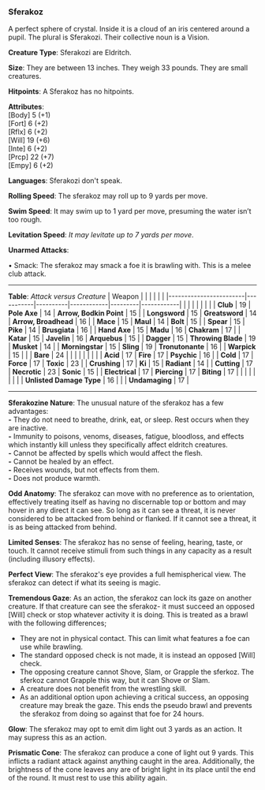 ### Sferakoz
A perfect sphere of crystal. Inside it is a cloud of an iris centered around a pupil. The plural is Sferakozi. Their collective noun is a Vision.

**Creature Type**: Sferakozi are Eldritch.

**Size**: They are between 13 inches. They weigh 33 pounds. They are small creatures.

**Hitpoints**: A Sferakoz has no hitpoints.

**Attributes**:  
[Body] 5  (+1)  
[Fort] 6  (+2)  
[Rflx] 6  (+2)  
[Will] 19 (+6)  
[Inte] 6  (+2)  
[Prcp] 22 (+7)  
[Empy] 6  (+2)  

**Languages**: Sferakozi don't speak.

**Rolling Speed**: The sferakoz may roll up to 9 yards per move.

**Swim Speed**: It may swim up to 1 yard per move, presuming the water isn’t too rough.

**Levitation Speed**: *It may levitate up to 7 yards per move*.


**Unarmed Attacks**:

 • Smack: The sferakoz may smack a foe it is brawling with. This is a melee club attack.

-----

**Table**: *Attack versus Creature*
| Weapon                 |          |            |         |            |         |
|------------------------|-----------|----------|------------|---------|------------|
|                        |          |            |         |            |         |
| **Club**                   | 19     | **Pole Axe**       | 14     | **Arrow, Bodkin Point**    | 15    |
| **Longsword**              | 15     | **Greatsword**     | 14     | **Arrow, Broadhead**       | 16    |
| **Mace**                   | 15     | **Maul**           | 14     | **Bolt** | 15    |
| **Spear**                  | 15     | **Pike**           | 14     | **Brusgiata** | 16     |
| **Hand Axe**               | 15     | **Madu**           | 16     | **Chakram** | 17    |
| **Katar**                  | 15     | **Javelin**        | 16     | **Arquebus** | 15    |
| **Dagger**                 | 15     | **Throwing Blade** | 19     | **Musket** | 14    |
| **Morningstar**            | 15     | **Sling**          | 19     | **Tronutonante** | 16    |
| **Warpick**                | 15     |                    |        | **Bare** |  24 |
|                        |           |          |            |         |            |
| **Acid**                   | 17     | **Fire**           | 17     | **Psychic** | 16     |
| **Cold**                   | 17     | **Force**          | 17     | **Toxic**  | 23     |
| **Crushing**               | 17     | **Ki**             | 15     | **Radiant** | 14     |
| **Cutting**                | 17     | **Necrotic**       | 23     | **Sonic** | 15    |
| **Electrical**             | 17     | **Piercing**       | 17     | **Biting** | 17    |
|                        |           |          |            |         |            |
| **Unlisted Damage Type** | 16 |               |                   | **Undamaging** | 17 |

-----

**Sferakozine Nature**: The unusual nature of the sferakoz has a few advantages:  
**-** They do not need to breathe, drink, eat, or sleep. Rest occurs when they are inactive.  
**-** Immunity to poisons, venoms, diseases, fatigue, bloodloss, and effects which instantly kill unless they specifically affect eldritch creatures.  
**-** Cannot be affected by spells which would affect the flesh.  
**-** Cannot be healed by an effect.  
**-** Receives wounds, but not effects from them.  
**-** Does not produce warmth. 

**Odd Anatomy**: The sferakoz can move with no preference as to orientation, effectively treating itself as having no discernable top or bottom and may hover in any direct it can see. So long as it can see a threat, it is never considered to be attacked from behind or flanked. If it cannot see a threat, it is as being attacked from behind.

**Limited Senses**: The sferakoz has no sense of feeling, hearing, taste, or touch. It cannot receive stimuli from such things in any capacity as a result (including illusory effects).

**Perfect View**: The sferakoz's eye provides a full hemispherical view. The sferakoz can detect if what its seeing is magic.

**Tremendous Gaze**: As an action, the sferakoz can lock its gaze on another creature. If that creature can see the sferakoz- it must succeed an opposed [Will] check or stop whatever activity it is doing. This is treated as a brawl with the following differences;  

* They are not in physical contact. This can limit what features a foe can use while brawling.
* The standard opposed check is not made, it is instead an opposed [Will] check.
* The opposing creature cannot Shove, Slam, or Grapple the sferkoz. The sferkoz cannot Grapple this way, but it can Shove or Slam.
* A creature does not benefit from the wrestling skill.
* As an additional option upon achieving a critical success, an opposing creature may break the gaze. This ends the pseudo brawl and prevents the sferakoz from doing so against that foe for 24 hours.

**Glow**: The sferakoz may opt to emit dim light out 3 yards as an action. It may supress this as an action.

**Prismatic Cone**: The sferakoz can produce a cone of light out 9 yards. This inflicts a radiant attack against anything caught in the area. Additionally, the brightness of the cone leaves any are of bright light in its place until the end of the round. It must rest to use this ability again.
